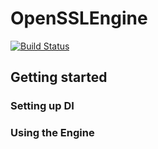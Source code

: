 # OpenSSLEngine
[![Build Status](https://dev.azure.com/matthewhope396/OpenSSLEngine/_apis/build/status/AtLeastITry.OpenSSLEngine?branchName=master)](https://dev.azure.com/matthewhope396/OpenSSLEngine/_build/latest?definitionId=1&branchName=master)
## Getting started
### Setting up DI
### Using the Engine

